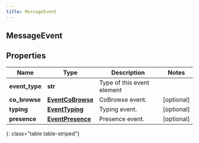 ```yaml
---
title: MessageEvent
---
```

## MessageEvent

## Properties

|Name | Type | Description | Notes|
|------------ | ------------- | ------------- | -------------|
| **event_type** | **str** | Type of this event element | |
| **co_browse** | [**EventCoBrowse**](EventCoBrowse.html) | CoBrowse event. | [optional] |
| **typing** | [**EventTyping**](EventTyping.html) | Typing event. | [optional] |
| **presence** | [**EventPresence**](EventPresence.html) | Presence event. | [optional] |
{: class="table table-striped"}


